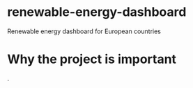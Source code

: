 # renewable-energy-dashboard
Renewable energy dashboard for European countries

# Why the project is important
.